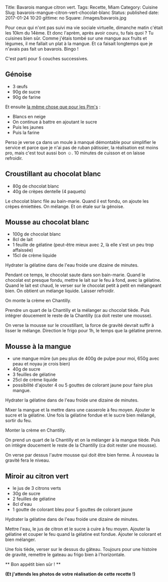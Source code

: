 Title: Bavarois mangue citron vert.
Tags: Recette, Miam
Category: Cuisine
Slug: bavarois-mangue-citron-vert-chocolat-blanc
Status: published
date: 2017-01-24 10:20
gittime: no
Square: /images/bavarois.jpg


Pour ceux qui n'ont pas suivi ma vie sociale virtuelle, dimanche matin c'était les 10km du 14ème. 
Et donc l'aprèm, après avoir couru, tu fais quoi ? Tu cuisines bien sûr. Comme j'étais tombé sur une mangue aux fruits et légumes, il me fallait un plat à la mangue. Et ca faisait longtemps que je n'avais pas fait un bavarois. Bingo !


<!-- PELICAN_END_SUMMARY -->

C'est parti pour 5 couches successives.

Génoise
-------

- 3 œufs
- 90g de sucre
- 90g de farine

Et ensuite [la même chose que pour les Pim's](http://bikebike.run/les-pims-maison.html) : 

- Blancs en neige
- On continue à battre en ajoutant le sucre
- Puis les jaunes
- Puis la farine

Perso je verse ça dans un moule à manqué démontable pour simplifier le service et parce que je n'ai pas de ruban pâtissier, la réalisation est moins pro, mais c'est tout aussi bon ☺.
10 minutes de cuisson et on laisse refroidir.


Croustillant au chocolat blanc
------------------------------

- 80g de chocolat blanc
- 40g de crèpes dentelle (4 paquets)

Le chocolat blanc file au bain-marie. Quand il est fondu, on ajoute les crèpes émiettées. On mélange. Et on étale sur la génoise.


Mousse au chocolat blanc
------------------------

- 100g de chocolat blanc
- 8cl de lait
- 1 feuille de gélatine (peut-être mieux avec 2, là elle s'est un peu trop affaissée)
- 15cl de crème liquide

Hydrater la gélatine dans de l'eau froide une dizaine de minutes.

Pendant ce temps, le chocolat saute dans son bain-marie.
Quand le chocolat est presque fondu, mettre le lait sur le feu à fond, avec la gélatine. 
Quand le lait est chaud, le verser sur le chocolat petit à petit en mélangeant bien. On obtient un mélange liquide. Laisser refroidir.

On monte la crème en Chantilly.

Prendre un quart de la Chantilly et la mélanger au chocolat tiède.
Puis intégrer doucement le reste de la Chantilly (ca doit rester une mousse).

On verse la mousse sur le croustillant, la force de gravité devrait suffir à lisser le mélange.
Direction le frigo pour 1h, le temps que la gélatine prenne.


Mousse à la mangue
------------------

- une mangue mûre (un peu plus de 400g de pulpe pour moi, 650g avec peau et noyau je crois bien)
- 40g de sucre
- 3 feuilles de gélatine
- 25cl de crème liquide
- possibilité d'ajouter 4 ou 5 gouttes de colorant jaune pour faire plus mangue.

Hydrater la gélatine dans de l'eau froide une dizaine de minutes.

Mixer la mangue et la mettre dans une casserole à feu moyen. Ajouter le sucre et la gélatine. Une fois la gélatine fondue et le sucre bien mélangé, sortir du feu.

Monter la crème en Chantilly.

On prend un quart de la Chantilly et on la mélanger à la mangue tiède.
Puis on intègre doucement le reste de la Chantilly (ca doit rester une mousse).

On verse par dessus l'autre mousse qui doit être bien ferme. À nouveau la gravité fera le niveau.


Miroir au citron vert
---------------------

- le jus de 3 citrons verts
- 30g de sucre
- 2 feuilles de gélatine
- 8cl d'eau
- 1 goutte de colorant bleu pour 5 gouttes de colorant jaune

Hydrater la gélatine dans de l'eau froide une dizaine de minutes.

Mettre l'eau, le jus de citron et le sucre à cuire à feu moyen.
Ajouter la gélatine et couper le feu quand la gélatine est fondue.
Ajouter le colorant et bien mélanger.

Une fois tiède, verser sur le dessus du gâteau. Toujours pour une histoire de gravité, remettre le gateau au frigo bien à l'horizontale.


** Bon appétit bien sûr ! **

**(Et j'attends les photos de votre réalisation de cette recette !)**
